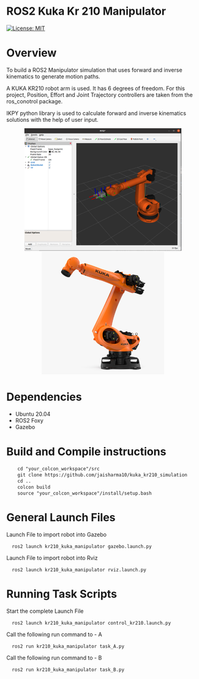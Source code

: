 

# ROS2 Kuka Kr 210 Manipulator

[![License: MIT](https://img.shields.io/badge/License-MIT-blue.svg)](https://opensource.org/licenses/MIT)

# Overview

To build a ROS2 Manipulator simulation that uses forward and inverse kinematics to generate motion paths. 

A KUKA KR210 robot arm is used. It has 6 degrees of freedom. For this project, Position, Effort and Joint Trajectory controllers are taken from the ros_conotrol package.

IKPY python library is used to calculate forward and inverse kinematics solutions with the help of user input.

<p align="center">
  <img src = "media/kr210_rviz.png" height = "320" >
  <!-- <img src = "media/kr210_gazebo_2.png" height = "320" > -->
  <img src = "media/kuka_kr210_img.jpg" height = "320" >
</p>


# Dependencies
<ul>
  <li>Ubuntu 20.04</li>
  <li>ROS2 Foxy</li>
  <li>Gazebo</li>
</ul>


# Build and Compile instructions

```
    cd "your_colcon_workspace"/src
    git clone https://github.com/jaisharma10/kuka_kr210_simulation
    cd ..
    colcon build
    source "your_colcon_workspace"/install/setup.bash
```

# General Launch Files

Launch File to import robot into Gazebo

```
  ros2 launch kr210_kuka_manipulator gazebo.launch.py 
```
Launch File to import robot into Rviz
```
  ros2 launch kr210_kuka_manipulator rviz.launch.py 
```

# Running Task Scripts

Start the complete Launch File

```
  ros2 launch kr210_kuka_manipulator control_kr210.launch.py 
```
Call the following run command to - A
```
  ros2 run kr210_kuka_manipulator task_A.py 
```
Call the following run command to - B
```
  ros2 run kr210_kuka_manipulator task_B.py 
```


